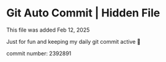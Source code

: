 # Git Auto Commit | Hidden File

This file was added Feb 12, 2025

Just for fun and keeping my daily git commit active 🤪

commit number: 2392891
